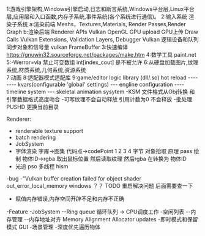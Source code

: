 1:游戏引擎架构,Windows引擎启动,日志和断言系统,Windows平台层,Linux平台层,应用层和入口函数,内存子系统,事件系统(各个系统进行通信)。
2:输入系统 
  渲染子系统
    a:渲染前端
      Meshs，Textures,Materials, Render Passes,Render Graph
    b:渲染后端
      Renderer APIs Vulkan OpenGL  GPU upload GPU上传 Draw Calls 
      Vulkan Extensions, Validation Layers, Debugger 
      Vulkan 逻辑设备和队列
      同步对象和信号量  vulkan FrameBuffer
3:快速编译 https://gnuwin32.sourceforge.net/packages/make.htm
4:数学工具 paint.net  
5:-Werror=vla 禁止可变数组 int[index_cout] 是不被允许
6:从硬盘加载图片,纹理系统,材质系统,几何系统,资源系统  
7:动画
8:适配器模式适配库
9:game/editor logic library (dll/.so) hot reload    -------- kvars(configurable 'global' settings)  --- engline configuration  ---- timeline system  --- skeletal animation sysytem 
-KSM 文件格式从Obj转换  和引擎数据格式高度吻合
-可写纹理不会自动释放 引用计数为0 不会释放
-批处理
 PUSHD 更换当前目录

Renderer:
- renderable texture support
- batch rendering
- JobSystem
- 字体渲染 字库->图集  代码点->codePoint 1 2 3 4 字节  对象拾取 原理 pass 绘制 物体ID->rgba 取出鼠标位置 然后读取纹理 然后rgba 在转换为 物体ID 
- 光追 pso 多线程 hism

-bug
-"Vulkan buffer creation failed for object shader  out_error_local_memory  windows ？？ TODO  重启解决问题 后面需要查一下
- 赋值内存错误,内存空间开辟不足和内存不正确

-Feature
-JobSystem
 --Ring queue 循环队列 -> CPU调度工作
-空闲列表
 --内存管理 
 --内存地址对齐 Memory Alignment Allocator updates
-即时模式和保留模式 GUI
-场景管理
 -深度优先遍历物体